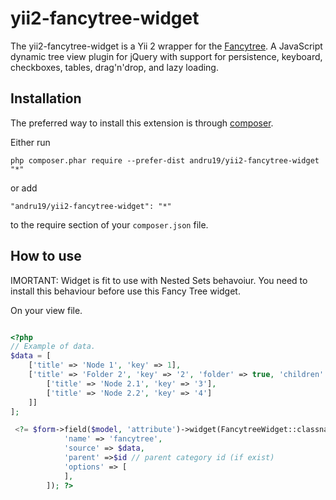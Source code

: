 yii2-fancytree-widget
=====================
The yii2-fancytree-widget is a Yii 2 wrapper for the [Fancytree](http://wwwendt.de/tech/fancytree/demo/). A JavaScript dynamic tree view plugin for jQuery with support for persistence, keyboard, checkboxes, tables, drag'n'drop, and lazy loading.

Installation
------------

The preferred way to install this extension is through [composer](http://getcomposer.org/download/).

Either run

```
php composer.phar require --prefer-dist andru19/yii2-fancytree-widget "*"
```

or add

```
"andru19/yii2-fancytree-widget": "*"
```

to the require section of your `composer.json` file.


How to use
----------
IMORTANT: Widget is fit to use with Nested Sets behavoiur. You need to install this behaviour before use this Fancy Tree widget.

On your view file.

```php

<?php
// Example of data.
$data = [
	['title' => 'Node 1', 'key' => 1],
	['title' => 'Folder 2', 'key' => '2', 'folder' => true, 'children' => [
		['title' => 'Node 2.1', 'key' => '3'],
		['title' => 'Node 2.2', 'key' => '4']
	]]
];

 <?= $form->field($model, 'attribute')->widget(FancytreeWidget::classname(), [
            'name' => 'fancytree',
            'source' => $data,
            'parent' =>$id // parent category id (if exist)
            'options' => [
            ],
        ]); ?>

```
